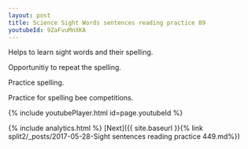 ```yaml
---
layout: post
title: Science Sight Words sentences reading practice 89
youtubeId: 9ZaFvuMnXKA
---
```

 
 
Helps to learn sight words and their spelling.

Opportunitiy to repeat the spelling. 

Practice spelling. 
 
Practice for spelling bee competitions. 
 
{% include youtubePlayer.html id=page.youtubeId %}
 
 
{% include analytics.html %} 
[Next]({{ site.baseurl }}{% link  split2/_posts/2017-05-28-Sight sentences reading practice 449.md%})
 
